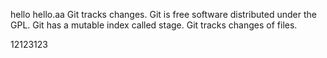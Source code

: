 hello
hello.aa
Git tracks changes.
Git is free software distributed under the GPL.
Git has a mutable index called stage.
Git tracks changes of files.


12123123